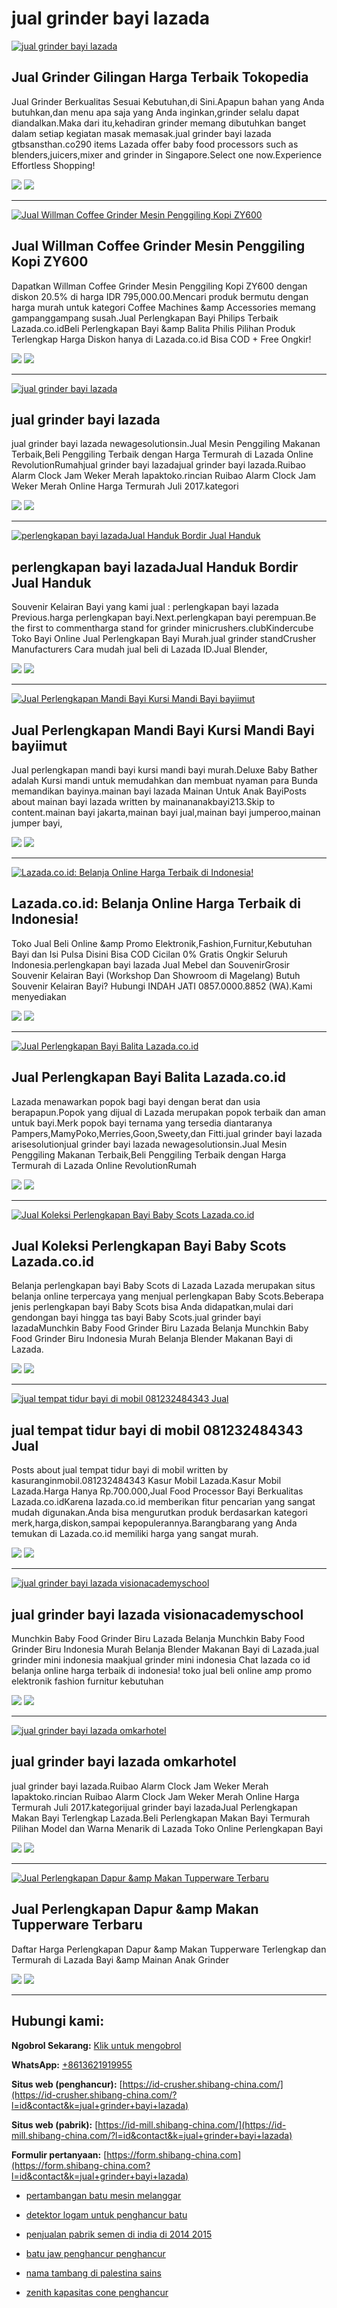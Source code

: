 # jual grinder bayi lazada

<a href="https://swt.shibang-china.com/?l=id&img&k=jual+grinder+bayi+lazada" target="_blank">![jual grinder bayi lazada](http://static.shibang-china.com/all-800x300/826.jpg)</a>

## Jual Grinder Gilingan Harga Terbaik Tokopedia
Jual Grinder Berkualitas Sesuai Kebutuhan,di Sini.Apapun bahan yang Anda butuhkan,dan menu apa saja yang Anda inginkan,grinder selalu dapat diandalkan.Maka dari itu,kehadiran grinder memang dibutuhkan banget dalam setiap kegiatan masak memasak.jual grinder bayi lazada gtbsansthan.co290 items Lazada offer baby food processors such as blenders,juicers,mixer and grinder in Singapore.Select one now.Experience Effortless Shopping!


<a href="https://whatsapp.shibangsoft.com/WhatsApp.php" target="_blank" title="WhatsApp">![](http://static.shibang-china.com/icon/whatsapp.png)</a> <a href="https://swt.shibang-china.com/?l=id&icon&k=jual+grinder+bayi+lazada" target="_blank">![](http://static.shibang-china.com/icon/chat-id.png)</a>

---

<a href="https://swt.shibang-china.com/?l=id&img&k=jual+grinder+bayi+lazada" target="_blank">![Jual Willman Coffee Grinder Mesin Penggiling Kopi ZY600](http://static.shibang-china.com/all-800x300/217.jpg)</a>

## Jual Willman Coffee Grinder Mesin Penggiling Kopi ZY600
Dapatkan Willman Coffee Grinder Mesin Penggiling Kopi ZY600 dengan diskon 20.5% di harga IDR 795,000.00.Mencari produk bermutu dengan harga murah untuk kategori Coffee Machines &amp Accessories memang gampanggampang susah.Jual Perlengkapan Bayi Philips Terbaik Lazada.co.idBeli Perlengkapan Bayi &amp Balita Philis Pilihan Produk Terlengkap Harga Diskon hanya di Lazada.co.id Bisa COD + Free Ongkir!


<a href="https://whatsapp.shibangsoft.com/WhatsApp.php" target="_blank" title="WhatsApp">![](http://static.shibang-china.com/icon/whatsapp.png)</a> <a href="https://swt.shibang-china.com/?l=id&icon&k=jual+grinder+bayi+lazada" target="_blank">![](http://static.shibang-china.com/icon/chat-id.png)</a>

---

<a href="https://swt.shibang-china.com/?l=id&img&k=jual+grinder+bayi+lazada" target="_blank">![jual grinder bayi lazada](http://static.shibang-china.com/all-800x300/416.jpg)</a>

## jual grinder bayi lazada
jual grinder bayi lazada newagesolutionsin.Jual Mesin Penggiling Makanan Terbaik,Beli Penggiling Terbaik dengan Harga Termurah di Lazada Online RevolutionRumahjual grinder bayi lazadajual grinder bayi lazada.Ruibao Alarm Clock Jam Weker Merah lapaktoko.rincian Ruibao Alarm Clock Jam Weker Merah Online Harga Termurah Juli 2017.kategori


<a href="https://whatsapp.shibangsoft.com/WhatsApp.php" target="_blank" title="WhatsApp">![](http://static.shibang-china.com/icon/whatsapp.png)</a> <a href="https://swt.shibang-china.com/?l=id&icon&k=jual+grinder+bayi+lazada" target="_blank">![](http://static.shibang-china.com/icon/chat-id.png)</a>

---

<a href="https://swt.shibang-china.com/?l=id&img&k=jual+grinder+bayi+lazada" target="_blank">![perlengkapan bayi lazadaJual Handuk Bordir Jual Handuk](http://static.shibang-china.com/all-800x300/693.jpg)</a>

## perlengkapan bayi lazadaJual Handuk Bordir Jual Handuk
Souvenir Kelairan Bayi yang kami jual : perlengkapan bayi lazada Previous.harga perlengkapan bayi.Next.perlengkapan bayi perempuan.Be the first to commentharga stand for grinder minicrushers.clubKindercube Toko Bayi Online Jual Perlengkapan Bayi Murah.jual grinder standCrusher Manufacturers Cara mudah jual beli di Lazada ID.Jual Blender,


<a href="https://whatsapp.shibangsoft.com/WhatsApp.php" target="_blank" title="WhatsApp">![](http://static.shibang-china.com/icon/whatsapp.png)</a> <a href="https://swt.shibang-china.com/?l=id&icon&k=jual+grinder+bayi+lazada" target="_blank">![](http://static.shibang-china.com/icon/chat-id.png)</a>

---

<a href="https://swt.shibang-china.com/?l=id&img&k=jual+grinder+bayi+lazada" target="_blank">![Jual Perlengkapan Mandi Bayi Kursi Mandi Bayi bayiimut](http://static.shibang-china.com/all-800x300/896.jpg)</a>

## Jual Perlengkapan Mandi Bayi Kursi Mandi Bayi bayiimut
Jual perlengkapan mandi bayi kursi mandi bayi murah.Deluxe Baby Bather adalah Kursi mandi untuk memudahkan dan membuat nyaman para Bunda memandikan bayinya.mainan bayi lazada Mainan Untuk Anak BayiPosts about mainan bayi lazada written by mainananakbayi213.Skip to content.mainan bayi jakarta,mainan bayi jual,mainan bayi jumperoo,mainan jumper bayi,


<a href="https://whatsapp.shibangsoft.com/WhatsApp.php" target="_blank" title="WhatsApp">![](http://static.shibang-china.com/icon/whatsapp.png)</a> <a href="https://swt.shibang-china.com/?l=id&icon&k=jual+grinder+bayi+lazada" target="_blank">![](http://static.shibang-china.com/icon/chat-id.png)</a>

---

<a href="https://swt.shibang-china.com/?l=id&img&k=jual+grinder+bayi+lazada" target="_blank">![Lazada.co.id: Belanja Online Harga Terbaik di Indonesia!](http://static.shibang-china.com/all-800x300/1298.jpg)</a>

## Lazada.co.id: Belanja Online Harga Terbaik di Indonesia!
Toko Jual Beli Online &amp Promo Elektronik,Fashion,Furnitur,Kebutuhan Bayi dan Isi Pulsa Disini Bisa COD Cicilan 0% Gratis Ongkir Seluruh Indonesia.perlengkapan bayi lazada Jual Mebel dan SouvenirGrosir Souvenir Kelairan Bayi (Workshop Dan Showroom di Magelang) Butuh Souvenir Kelairan Bayi? Hubungi INDAH JATI 0857.0000.8852 (WA).Kami menyediakan


<a href="https://whatsapp.shibangsoft.com/WhatsApp.php" target="_blank" title="WhatsApp">![](http://static.shibang-china.com/icon/whatsapp.png)</a> <a href="https://swt.shibang-china.com/?l=id&icon&k=jual+grinder+bayi+lazada" target="_blank">![](http://static.shibang-china.com/icon/chat-id.png)</a>

---

<a href="https://swt.shibang-china.com/?l=id&img&k=jual+grinder+bayi+lazada" target="_blank">![Jual Perlengkapan Bayi Balita Lazada.co.id](http://static.shibang-china.com/all-800x300/279.jpg)</a>

## Jual Perlengkapan Bayi Balita Lazada.co.id
Lazada menawarkan popok bagi bayi dengan berat dan usia berapapun.Popok yang dijual di Lazada merupakan popok terbaik dan aman untuk bayi.Merk popok bayi ternama yang tersedia diantaranya Pampers,MamyPoko,Merries,Goon,Sweety,dan Fitti.jual grinder bayi lazada arisesolutionjual grinder bayi lazada newagesolutionsin.Jual Mesin Penggiling Makanan Terbaik,Beli Penggiling Terbaik dengan Harga Termurah di Lazada Online RevolutionRumah


<a href="https://whatsapp.shibangsoft.com/WhatsApp.php" target="_blank" title="WhatsApp">![](http://static.shibang-china.com/icon/whatsapp.png)</a> <a href="https://swt.shibang-china.com/?l=id&icon&k=jual+grinder+bayi+lazada" target="_blank">![](http://static.shibang-china.com/icon/chat-id.png)</a>

---

<a href="https://swt.shibang-china.com/?l=id&img&k=jual+grinder+bayi+lazada" target="_blank">![Jual Koleksi Perlengkapan Bayi Baby Scots Lazada.co.id](http://static.shibang-china.com/all-800x300/1270.jpg)</a>

## Jual Koleksi Perlengkapan Bayi Baby Scots Lazada.co.id
Belanja perlengkapan bayi Baby Scots di Lazada Lazada merupakan situs belanja online terpercaya yang menjual perlengkapan Baby Scots.Beberapa jenis perlengkapan bayi Baby Scots bisa Anda didapatkan,mulai dari gendongan bayi hingga tas bayi Baby Scots.jual grinder bayi lazadaMunchkin Baby Food Grinder Biru Lazada Belanja Munchkin Baby Food Grinder Biru Indonesia Murah Belanja Blender Makanan Bayi di Lazada.


<a href="https://whatsapp.shibangsoft.com/WhatsApp.php" target="_blank" title="WhatsApp">![](http://static.shibang-china.com/icon/whatsapp.png)</a> <a href="https://swt.shibang-china.com/?l=id&icon&k=jual+grinder+bayi+lazada" target="_blank">![](http://static.shibang-china.com/icon/chat-id.png)</a>

---

<a href="https://swt.shibang-china.com/?l=id&img&k=jual+grinder+bayi+lazada" target="_blank">![jual tempat tidur bayi di mobil 081232484343 Jual](http://static.shibang-china.com/all-800x300/941.jpg)</a>

## jual tempat tidur bayi di mobil 081232484343 Jual
Posts about jual tempat tidur bayi di mobil written by kasuranginmobil.081232484343 Kasur Mobil Lazada.Kasur Mobil Lazada.Harga Hanya Rp.700.000,Jual Food Processor Bayi Berkualitas Lazada.co.idKarena lazada.co.id memberikan fitur pencarian yang sangat mudah digunakan.Anda bisa mengurutkan produk berdasarkan kategori merk,harga,diskon,sampai kepopulerannya.Barangbarang yang Anda temukan di Lazada.co.id memiliki harga yang sangat murah.


<a href="https://whatsapp.shibangsoft.com/WhatsApp.php" target="_blank" title="WhatsApp">![](http://static.shibang-china.com/icon/whatsapp.png)</a> <a href="https://swt.shibang-china.com/?l=id&icon&k=jual+grinder+bayi+lazada" target="_blank">![](http://static.shibang-china.com/icon/chat-id.png)</a>

---

<a href="https://swt.shibang-china.com/?l=id&img&k=jual+grinder+bayi+lazada" target="_blank">![jual grinder bayi lazada visionacademyschool](http://static.shibang-china.com/all-800x300/65.jpg)</a>

## jual grinder bayi lazada visionacademyschool
Munchkin Baby Food Grinder Biru Lazada Belanja Munchkin Baby Food Grinder Biru Indonesia Murah Belanja Blender Makanan Bayi di Lazada.jual grinder mini indonesia maakjual grinder mini indonesia Chat lazada co id belanja online harga terbaik di indonesia! toko jual beli online amp promo elektronik fashion furnitur kebutuhan


<a href="https://whatsapp.shibangsoft.com/WhatsApp.php" target="_blank" title="WhatsApp">![](http://static.shibang-china.com/icon/whatsapp.png)</a> <a href="https://swt.shibang-china.com/?l=id&icon&k=jual+grinder+bayi+lazada" target="_blank">![](http://static.shibang-china.com/icon/chat-id.png)</a>

---

<a href="https://swt.shibang-china.com/?l=id&img&k=jual+grinder+bayi+lazada" target="_blank">![jual grinder bayi lazada omkarhotel](http://static.shibang-china.com/all-800x300/166.jpg)</a>

## jual grinder bayi lazada omkarhotel
jual grinder bayi lazada.Ruibao Alarm Clock Jam Weker Merah lapaktoko.rincian Ruibao Alarm Clock Jam Weker Merah Online Harga Termurah Juli 2017.kategorijual grinder bayi lazadaJual Perlengkapan Makan Bayi Terlengkap Lazada.Beli Perlengkapan Makan Bayi Termurah Pilihan Model dan Warna Menarik di Lazada Toko Online Perlengkapan Bayi


<a href="https://whatsapp.shibangsoft.com/WhatsApp.php" target="_blank" title="WhatsApp">![](http://static.shibang-china.com/icon/whatsapp.png)</a> <a href="https://swt.shibang-china.com/?l=id&icon&k=jual+grinder+bayi+lazada" target="_blank">![](http://static.shibang-china.com/icon/chat-id.png)</a>

---

<a href="https://swt.shibang-china.com/?l=id&img&k=jual+grinder+bayi+lazada" target="_blank">![Jual Perlengkapan Dapur &amp Makan Tupperware Terbaru](http://static.shibang-china.com/all-800x300/1287.jpg)</a>

## Jual Perlengkapan Dapur &amp Makan Tupperware Terbaru
Daftar Harga Perlengkapan Dapur &amp Makan Tupperware Terlengkap dan Termurah di Lazada Bayi &amp Mainan Anak Grinder

<a href="https://whatsapp.shibangsoft.com/WhatsApp.php" target="_blank" title="WhatsApp">![](http://static.shibang-china.com/icon/whatsapp.png)</a> <a href="https://swt.shibang-china.com/?l=id&icon&k=jual+grinder+bayi+lazada" target="_blank">![](http://static.shibang-china.com/icon/chat-id.png)</a>

---
## Hubungi kami:

**Ngobrol Sekarang:** [Klik untuk mengobrol](https://swt.shibang-china.com?l=id&contact&k=jual+grinder+bayi+lazada)

**WhatsApp:**  [+8613621919955](https://whatsapp.shibangsoft.com/WhatsApp.php)

**Situs web (penghancur):** [https://id-crusher.shibang-china.com/](https://id-crusher.shibang-china.com/?l=id&contact&k=jual+grinder+bayi+lazada)

**Situs web (pabrik):** [https://id-mill.shibang-china.com/](https://id-mill.shibang-china.com/?l=id&contact&k=jual+grinder+bayi+lazada)

**Formulir pertanyaan:** [https://form.shibang-china.com](https://form.shibang-china.com?l=id&contact&k=jual+grinder+bayi+lazada)

* [pertambangan batu mesin melanggar](../33/pertambangan%20batu%20mesin%20melanggar.md)

* [detektor logam untuk penghancur batu](../31/detektor%20logam%20untuk%20penghancur%20batu.md)

* [penjualan pabrik semen di india di 2014 2015](../34/penjualan%20pabrik%20semen%20di%20india%20di%202014%202015.md)

* [batu jaw penghancur penghancur](../39/batu%20jaw%20penghancur%20penghancur.md)

* [nama tambang di palestina sains](../33/nama%20tambang%20di%20palestina%20sains.md)

* [zenith kapasitas cone penghancur](../32/zenith%20kapasitas%20cone%20penghancur.md)